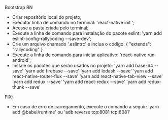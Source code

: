 Bootstrap RN

- Criar repositório local do projeto;
- Executar linha de comando no terminal: 'react-native init <nome-do-projeto>';
- Acesse a pasta criada <nome-do-projeto> pelo terminal;
- Execute a linha de comando para instalação do pacote eslint: 'yarn add eslint-config-rallycoding --save-dev';
- Crie um arquivo chamado '.eslintrc' e inclua o código:
    {
        "extends": "rallycoding"
    }
- Execute a linha de comando para iniciar aplicativo: 'react-native run-android';
- Instale os pacotes que serão usados no projeto:
    'yarn add base-64 --save'
    'yarn add firebase --save'
    'yarn add lodash --save'
    'yarn add react-native-router-flux --save'
    'yarn add react-native-tab-view --save'
    'yarn add redux --save'
    'yarn add react-redux --save'
    'yarn add redux-thunk --save'


FIX:
- Em caso de erro de carregamento, execute o comando a seguir:
    'yarn add @babel/runtime'
    ou
    'adb reverse tcp:8081 tcp:8081'
